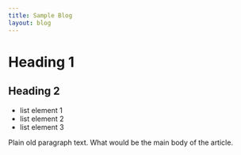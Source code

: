 ```yaml
---
title: Sample Blog
layout: blog
---
```


# Heading 1

## Heading 2

- list element 1
- list element 2
- list element 3

Plain old paragraph text. What would be the main body of the article.

